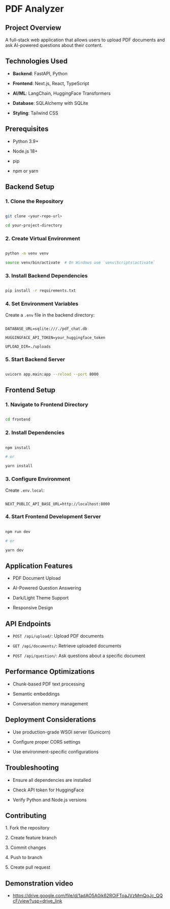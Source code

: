 # PDF Analyzer

## Project Overview

A full-stack web application that allows users to upload PDF documents and ask AI-powered questions about their content.

## Technologies Used

- **Backend**: FastAPI, Python

- **Frontend**: Next.js, React, TypeScript

- **AI/ML**: LangChain, HuggingFace Transformers

- **Database**: SQLAlchemy with SQLite

- **Styling**: Tailwind CSS

## Prerequisites

- Python 3.9+

- Node.js 18+

- pip

- npm or yarn

## Backend Setup

### 1. Clone the Repository

```bash

git clone <your-repo-url>

cd your-project-directory

```

### 2. Create Virtual Environment

```bash

python -m venv venv

source venv/bin/activate  # On Windows use `venv\Scripts\activate`

```

### 3. Install Backend Dependencies

```bash

pip install -r requirements.txt

```

### 4. Set Environment Variables

Create a `.env` file in the backend directory:

```

DATABASE_URL=sqlite:///./pdf_chat.db

HUGGINGFACE_API_TOKEN=your_huggingface_token

UPLOAD_DIR=./uploads

```

### 5. Start Backend Server

```bash

uvicorn app.main:app --reload --port 8000

```

## Frontend Setup

### 1. Navigate to Frontend Directory

```bash

cd frontend

```

### 2. Install Dependencies

```bash

npm install

# or

yarn install

```

### 3. Configure Environment

Create `.env.local`:

```

NEXT_PUBLIC_API_BASE_URL=http://localhost:8000

```

### 4. Start Frontend Development Server

```bash

npm run dev

# or

yarn dev

```

## Application Features

- PDF Document Upload

- AI-Powered Question Answering

- Dark/Light Theme Support

- Responsive Design

## API Endpoints

- `POST /api/upload/`: Upload PDF documents

- `GET /api/documents/`: Retrieve uploaded documents

- `POST /api/question/`: Ask questions about a specific document

## Performance Optimizations

- Chunk-based PDF text processing

- Semantic embeddings

- Conversation memory management

## Deployment Considerations

- Use production-grade WSGI server (Gunicorn)

- Configure proper CORS settings

- Use environment-specific configurations

## Troubleshooting

- Ensure all dependencies are installed

- Check API token for HuggingFace

- Verify Python and Node.js versions

## Contributing

1\. Fork the repository

2\. Create feature branch

3\. Commit changes

4\. Push to branch

5\. Create pull request

## Demonstration video 
- https://drive.google.com/file/d/1adAO5A0ik62ROiFToaJVzMmQqJc_QQcF/view?usp=drive_link

